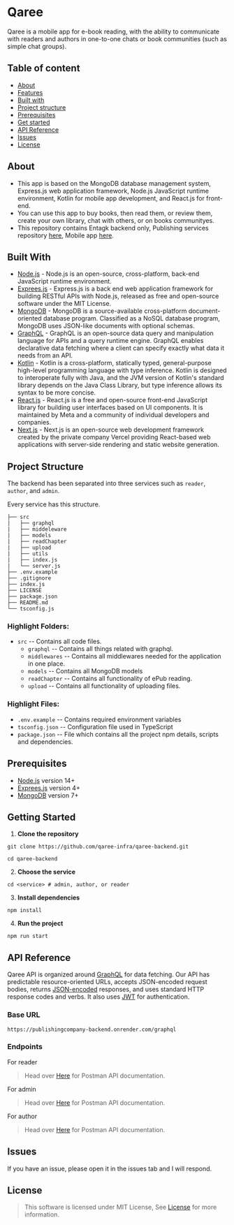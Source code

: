 # Qaree

Qaree is a mobile app for e-book reading, with the ability to communicate with readers and authors in one-to-one chats or book communities (such as simple chat groups).

## Table of content

- [About](#about)
- [Features](#features)
- [Built with](#built-with)
- [Project structure](#project-structure)
- [Prerequisites](#prerequisites)
- [Get started](#getting-started)
- [API Reference](#api-reference)
- [Issues](#Issues)
- [License](#license)

## About

- This app is based on the MongoDB database management system, Express.js web application framework, Node.js JavaScript runtime environment, Kotlin for mobile app development, and React.js for front-end.
- You can use this app to buy books, then read them, or review them, create your own library, chat with others, or on books communityes.
- This repository contains Entagk backend only, Publishing services repository [here](https://github.com/MohamedAli00949/entagk-fontend), Mobile app [here]().

## Built With

- [Node.js](https://nodejs.org/en/) - Node.js is an open-source, cross-platform, back-end JavaScript runtime environment.
- [Exprees.js](https://expressjs.com/) - Express.js is a back end web application framework for building RESTful APIs with Node.js, released as free and open-source software under the MIT License.
- [MongoDB](https://www.mongodb.com/) - MongoDB is a source-available cross-platform document-oriented database program. Classified as a NoSQL database program, MongoDB uses JSON-like documents with optional schemas.
- [GraphQL](https://graphql.org) - GraphQL is an open-source data query and manipulation language for APIs and a query runtime engine. GraphQL enables declarative data fetching where a client can specify exactly what data it needs from an API.
- [Kotlin](https://kotlinlang.org/) - Kotlin is a cross-platform, statically typed, general-purpose high-level programming language with type inference. Kotlin is designed to interoperate fully with Java, and the JVM version of Kotlin's standard library depends on the Java Class Library, but type inference allows its syntax to be more concise.
- [React.js](https://reactjs.org/) - React.js is a free and open-source front-end JavaScript library for building user interfaces based on UI components. It is maintained by Meta and a community of individual developers and companies.
- [Next.js](https://nextjs.org/) - Next.js is an open-source web development framework created by the private company Vercel providing React-based web applications with server-side rendering and static website generation.

## Project Structure
The backend has been separated into three services such as `reader`, `author`, and `admin`. 

Every service has this structure.
```
├── src
|   ├── graphql
|   ├── middeleware
|   ├── models
|   ├── readChapter
|   ├── upload
|   ├── utils
|   ├── index.js
|   └── server.js
├── .env.example
├── .gitignore
├── index.js
├── LICENSE
├── package.json
├── README.md
└── tsconfig.js
```

### Highlight Folders:

- `src` -- Contains all code files.
  - `graphql` -- Contains all things related with graphql.
  - `middlewares` -- Contains all middlewares needed for the application in one place.
  - `models` -- Contains all MongoDB models
  - `readChapter` -- Contains all functionality of ePub reading.
  - `upload` -- Contains all functionality of uploading files.

### Highlight Files:

- `.env.example` -- Contains required environment variables
- `tsconfig.json` -- Configuration file used in TypeScript
- `package.json` -- File which contains all the project npm details, scripts and dependencies.

## Prerequisites

- [Node.js](https://nodejs.org/en/) version 14+
- [Exprees.js](https://expressjs.com/) version 4+
- [MongoDB](https://www.mongodb.com/) version 7+

## Getting Started

1. **Clone the repository**

```
git clone https://github.com/qaree-infra/qaree-backend.git
```

```
cd qaree-backend
```

2. **Choose the service**
```
cd <service> # admin, author, or reader
```

3. **Install dependencies**

```
npm install
```

4. **Run the project**

```
npm run start
```

## API Reference

Qaree API is organized around [GraphQL](https://en.wikipedia.org/wiki/GraphQL) for data fetching. Our API has predictable resource-oriented URLs, accepts JSON-encoded request bodies, returns [JSON-encoded](http://www.json.org/) responses, and uses standard HTTP response codes and verbs. It also uses [JWT](https://jwt.io/) for authentication.

### Base URL

```
https://publishingcompany-backend.onrender.com/graphql
```

### Endpoints

For reader
> Head over [Here](https://documenter.getpostman.com/view/16838332/2sA2xmUADc) for Postman API documentation.

For admin
> Head over [Here](https://documenter.getpostman.com/view/16838332/2sA2xcbFf2) for Postman API documentation.

For author
> Head over [Here](https://documenter.getpostman.com/view/16838332/2sA2xcbFf4) for Postman API documentation.

## Issues

If you have an issue, please open it in the issues tab and I will respond.

## License

> This software is licensed under MIT License, See [License](./LICENSE) for more information.

